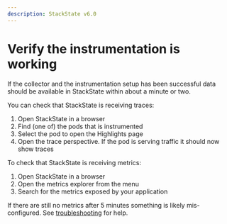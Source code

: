 ```yaml
---
description: StackState v6.0
---
```


# Verify the instrumentation is working

If the collector and the instrumentation setup has been successful data should be available in StackState within about a minute or two. 

You can check that StackState is receiving traces:

1. Open StackState in a browser
2. Find (one of) the pods that is instrumented
3. Select the pod to open the Highlights page
4. Open the trace perspective. If the pod is serving traffic it should now show traces

To check that StackState is receiving metrics:

1. Open StackState in a browser
2. Open the metrics explorer from the menu
3. Search for the metrics exposed by your application

If there are still no metrics after 5 minutes something is likely mis-configured. See [troubleshooting](../troubleshooting.md) for help.